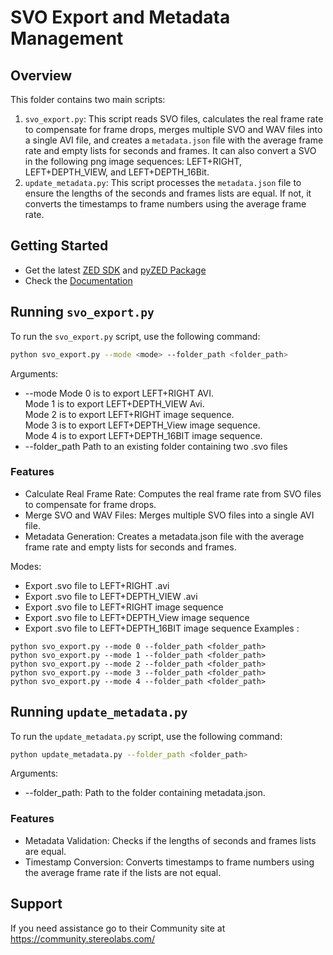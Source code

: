 # SVO Export and Metadata Management

## Overview

This folder contains two main scripts:

1. `svo_export.py`: This script reads SVO files, calculates the real frame rate to compensate for frame drops, merges multiple SVO and WAV files into a single AVI file, and creates a `metadata.json` file with the average frame rate and empty lists for seconds and frames. It can also convert a SVO in the following png image sequences: LEFT+RIGHT, LEFT+DEPTH_VIEW, and LEFT+DEPTH_16Bit.
2. `update_metadata.py`: This script processes the `metadata.json` file to ensure the lengths of the seconds and frames lists are equal. If not, it converts the timestamps to frame numbers using the average frame rate.

## Getting Started
 - Get the latest [ZED SDK](https://www.stereolabs.com/developers/release/) and [pyZED Package](https://www.stereolabs.com/docs/app-development/python/install/)
 - Check the [Documentation](https://www.stereolabs.com/docs/)

## Running `svo_export.py`

To run the `svo_export.py` script, use the following command:

```bash
python svo_export.py --mode <mode> --folder_path <folder_path>
```
Arguments: 
  - --mode Mode 0 is to export LEFT+RIGHT AVI. <br /> Mode 1 is to export LEFT+DEPTH_VIEW Avi. <br /> Mode 2 is to export LEFT+RIGHT image sequence. <br /> Mode 3 is to export LEFT+DEPTH_View image sequence. <br /> Mode 4 is to export LEFT+DEPTH_16BIT image sequence.
  - --folder_path Path to an existing folder containing two .svo files 

### Features
  - Calculate Real Frame Rate: Computes the real frame rate from SVO files to compensate for frame drops.
  - Merge SVO and WAV Files: Merges multiple SVO files into a single AVI file.
  - Metadata Generation: Creates a metadata.json file with the average frame rate and empty lists for seconds and frames.

Modes:  
 - Export .svo file to LEFT+RIGHT .avi
 - Export .svo file to LEFT+DEPTH_VIEW .avi
 - Export .svo file to LEFT+RIGHT image sequence
 - Export .svo file to LEFT+DEPTH_View image sequence
 - Export .svo file to LEFT+DEPTH_16BIT image sequence
Examples : 
```
python svo_export.py --mode 0 --folder_path <folder_path>
python svo_export.py --mode 1 --folder_path <folder_path>
python svo_export.py --mode 2 --folder_path <folder_path>
python svo_export.py --mode 3 --folder_path <folder_path>
python svo_export.py --mode 4 --folder_path <folder_path>
```

## Running `update_metadata.py`

To run the `update_metadata.py` script, use the following command:

```bash
python update_metadata.py --folder_path <folder_path>
```

Arguments:
  -  --folder_path: Path to the folder containing metadata.json.

### Features
  - Metadata Validation: Checks if the lengths of seconds and frames lists are equal.
  - Timestamp Conversion: Converts timestamps to frame numbers using the average frame rate if the lists are not equal.

## Support
If you need assistance go to their Community site at https://community.stereolabs.com/
